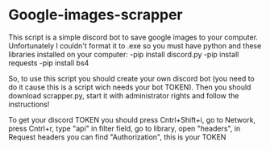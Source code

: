 # Google-images-scrapper
This script is a simple discord bot to save google images to your computer.
Unfortunately I couldn't format it to .exe so you must have python and these libraries installed on your computer:
-pip install discord.py
-pip install requests
-pip install bs4

So, to use this script you should create your own discord bot (you need to do it cause this is a script wich needs your bot TOKEN).
Then you should download scrapper.py, start it with administrator rights and follow the instructions!

To get your discord TOKEN you should press Cntrl+Shift+i, go to Network, press Cntrl+r, type "api" in filter field, go to library, open "headers", in Request headers you can find "Authorization", this is your TOKEN
